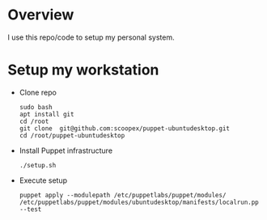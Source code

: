 # Overview

I use this repo/code to setup my personal system.

# Setup my workstation

 * Clone repo
   ```
   sudo bash
   apt install git
   cd /root
   git clone  git@github.com:scoopex/puppet-ubuntudesktop.git
   cd /root/puppet-ubuntudesktop
   ```

 * Install Puppet infrastructure
   ```
   ./setup.sh
   ```

 * Execute setup
   ```
   puppet apply --modulepath /etc/puppetlabs/puppet/modules/ /etc/puppetlabs/puppet/modules/ubuntudesktop/manifests/localrun.pp  --test
   ```
